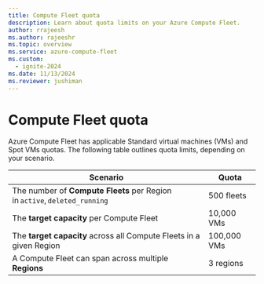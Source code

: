 ```yaml
---
title: Compute Fleet quota
description: Learn about quota limits on your Azure Compute Fleet.
author: rrajeesh
ms.author: rajeeshr
ms.topic: overview
ms.service: azure-compute-fleet
ms.custom:
  - ignite-2024
ms.date: 11/13/2024
ms.reviewer: jushiman
---
```


# Compute Fleet quota 

Azure Compute Fleet has applicable Standard virtual machines (VMs) and Spot VMs quotas. The following table outlines quota limits, depending on your scenario.

| Scenario | Quota |
| -------- | ----- |
| The number of **Compute Fleets** per Region in `active`, `deleted_running` | 500 fleets |
| The **target capacity** per Compute Fleet | 10,000 VMs |
| The **target capacity** across all Compute Fleets in a given Region | 100,000 VMs |
| A Compute Fleet can span across multiple **Regions** | 3 regions |
